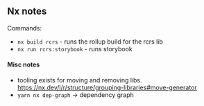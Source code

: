 ## Nx notes 

Commands:

- `nx build rcrs` - runs the rollup build for the rcrs lib
- `nx run rcrs:storybook` - runs storybook



#### Misc notes

- tooling exists for moving and removing libs. https://nx.dev/l/r/structure/grouping-libraries#move-generator
- `yarn nx dep-graph` -> dependency graph
